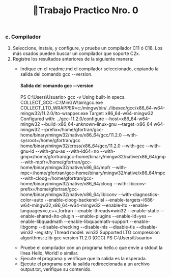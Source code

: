   <header>
    <h1 align = "center">📍Trabajo Practico Nro. 0<h1>
  </header>
  <main>
    <section>
      <article>
        <h3>c. Compilador</h3>
        <ol>
          <li>Seleccione, instale, y configure, y pruebe un compilador C11 ó C18. Los más osados pueden buscar un compilador que soporte C2x.</li>
          <li>Registre los resultados anteriores de la siguiente manera:
            <ul>
              <li>
                <p>Indique en el readme.md el compilador seleccionado, copiando la salida del comando gcc --version.</p>
                <h4>Salida del comando gcc --version</h4>
                <p>
                  PS C:\Users\Usuario> gcc -v
                  Using built-in specs.
                  COLLECT_GCC=C:\MinGW\bin\gcc.exe
                  COLLECT_LTO_WRAPPER=c:/mingw/bin/../libexec/gcc/x86_64-w64-mingw32/11.2.0/lto-wrapper.exe
                  Target: x86_64-w64-mingw32 
                  Configured with: ../gcc-11.2.0/configure --host=x86_64-w64-mingw32 --build=x86_64-unknown-linux-gnu --target=x86_64 w64-mingw32 --prefix=/home/gfortran/gcc-home/binary/mingw32/native/x86_64/gcc/11.2.0 --with-sysroot=/home/gfortran/gcc home/binary/mingw32/cross/x86_64/gcc/11.2.0 --with-gcc --with-gnu-ld --with-gnu-as --with-ld64=no --with-gmp=/home/gfortran/gcc-home/binary/mingw32/native/x86_64/gmp --with-mpfr=/home/gfortran/gcc-home/binary/mingw32/native/x86_64/mpfr --with-mpc=/home/gfortran/gcc-home/binary/mingw32/native/x86_64/mpc --with-cloog=/home/gfortran/gcc-home/binary/mingw32/native/x86_64/cloog --with-libiconv-prefix=/home/gfortran/gcc-home/binary/mingw32/native/x86_64/libiconv --with-diagnostics-color=auto --enable-cloog-backend=isl --enable-targets=i686-w64-mingw32,x86_64-w64-mingw32 --enable-lto --enable-languages=c,c++,fortran --enable-threads=win32 --enable-static --enable-shared=lto-plugin --enable-plugins --enable-ld=yes --enable-libquadmath --enable-libquadmath-support --enable-libgomp --disable-checking --disable-nls --disable-tls --disable-win32
                  -registry
                  Thread model: win32
                  Supported LTO compression algorithms: zlib
                  gcc version 11.2.0 (GCC)
                  PS C:\Users\Usuario>
                </p>
              </li>
              <li>Pruebe el compilador con un programa hello.c que envíe a stdout la línea Hello, World! o similar.</li>
              <li>Ejecute el programa y verifique que la salida es la esperada.</li>
              <li>Ejecute el programa con la salida redireccionada a un archivo output.txt, verifique su contenido.</li>
            </ul>
          </li>
        </ol>
      </article>
    </section>
  </main>
